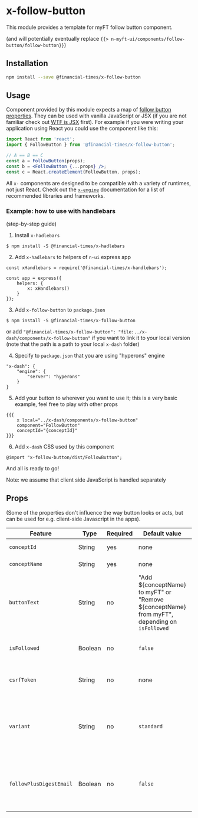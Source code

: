 # x-follow-button

This module provides a template for myFT follow button component.

(and will potentially eventually replace `{{> n-myft-ui/components/follow-button/follow-button}}`)

## Installation

```bash
npm install --save @financial-times/x-follow-button
```

[engine]: https://github.com/Financial-Times/x-dash/tree/master/packages/x-engine

## Usage

Component provided by this module expects a map of [follow button properties](#properties). They can be used with vanilla JavaScript or JSX (if you are not familiar check out [WTF is JSX][jsx-wtf] first). For example if you were writing your application using React you could use the component like this:

```jsx
import React from 'react';
import { FollowButton } from '@financial-times/x-follow-button';

// A == B == C
const a = FollowButton(props);
const b = <FollowButton {...props} />;
const c = React.createElement(FollowButton, props);
```

All `x-` components are designed to be compatible with a variety of runtimes, not just React. Check out the [`x-engine`][engine] documentation for a list of recommended libraries and frameworks.

[jsx-wtf]: https://jasonformat.com/wtf-is-jsx/

### Example: how to use with handlebars
(step-by-step guide)

1. Install `x-hadlebars`
```
$ npm install -S @financial-times/x-hadlebars
```

2. Add `x-hadlebars` to helpers of `n-ui` express app
```
const xHandlebars = require('@financial-times/x-handlebars');

const app = express({
	helpers: {
		x: xHandlebars()
	}
});
```

3. Add `x-follow-button` to `package.json`
```
$ npm install -S @financial-times/x-follow-button
```
or add `"@financial-times/x-follow-button": "file:../x-dash/components/x-follow-button"` if you want to link it to your local version (note that the path is a path to your local `x-dash` folder)

4. Specify to `package.json` that you are using "hyperons" engine
```
"x-dash": {
    "engine": {
        "server": "hyperons"
    }
}
```

5. Add your button to wherever you want to use it; this is a very basic example, feel free to play with other props
```
{{{
    x local="../x-dash/components/x-follow-button"
    component="FollowButton"
    conceptId="{conceptId}"
}}}
```

6. Add `x-dash` CSS used by this component
```
@import "x-follow-button/dist/FollowButton";
```

And all is ready to go!

Note: we assume that client side JavaScript is handled separately

## Props

(Some of the properties don't influence the way button looks or acts, but can be used for e.g. client-side Javascript in the apps).

Feature                   | Type    | Required | Default value  | Description
--------------------------|---------|----------|----------------|---------------
`conceptId`               | String  | yes      | none           | UUID of the concept
`conceptName`             | String  | yes      | none           | Name of the concept
`buttonText`              | String  | no       | "Add ${conceptName} to myFT" or "Remove ${conceptName} from myFT", depending on `isFollowed` | Text to show in the button.
`isFollowed`              | Boolean | no       | `false`        | Whether the concept is followed or not.
`csrfToken`               | String  | no       | none           | value included in a hidden form field.
`variant`                 | String  | no       | `standard`     | One of `standard`, `inverse`, `opinion` or `monochrome`. Other values will be ignored.
`followPlusDigestEmail`   | Boolean | no       | `false`        | Whether following the topic should also subscribe to the digest.
